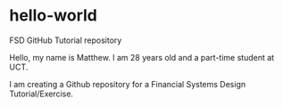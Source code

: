 # hello-world
FSD GitHub Tutorial repository

Hello, my name is Matthew. I am 28 years old and a part-time student at UCT.

I am creating a Github repository for a Financial Systems Design Tutorial/Exercise.
